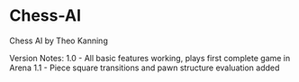 Chess-AI
=================

Chess AI by Theo Kanning

Version Notes:
1.0 - All basic features working, plays first complete game in Arena
1.1 - Piece square transitions and pawn structure evaluation added

